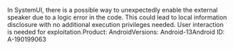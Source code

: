 In SystemUI, there is a possible way to unexpectedly enable the external speaker due to a logic error in the code. This could lead to local information disclosure with no additional execution privileges needed. User interaction is needed for exploitation.Product: AndroidVersions: Android-13Android ID: A-190199063